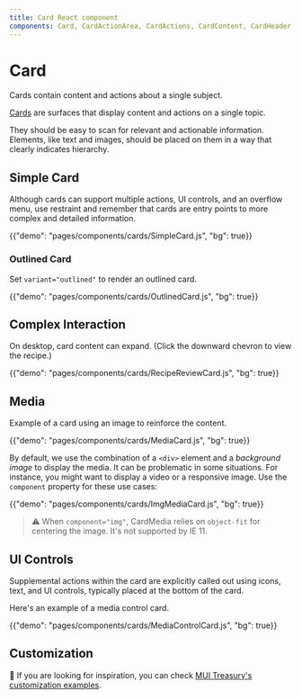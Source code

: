 ```yaml
---
title: Card React component
components: Card, CardActionArea, CardActions, CardContent, CardHeader, CardMedia, Collapse, Paper
---
```


# Card

<p class="description">Cards contain content and actions about a single subject.</p>

[Cards](https://material.io/design/components/cards.html) are surfaces that display content and actions on a single topic.

They should be easy to scan for relevant and actionable information. Elements, like text and images, should be placed on them in a way that clearly indicates hierarchy.

## Simple Card

Although cards can support multiple actions, UI controls, and an overflow menu, use restraint and remember that cards are entry points to more complex and detailed information.

{{"demo": "pages/components/cards/SimpleCard.js", "bg": true}}

### Outlined Card

Set `variant="outlined"` to render an outlined card.

{{"demo": "pages/components/cards/OutlinedCard.js", "bg": true}}

## Complex Interaction

On desktop, card content can expand. (Click the downward chevron to view the recipe.)

{{"demo": "pages/components/cards/RecipeReviewCard.js", "bg": true}}

## Media

Example of a card using an image to reinforce the content.

{{"demo": "pages/components/cards/MediaCard.js", "bg": true}}

By default, we use the combination of a `<div>` element and a *background image* to display the media. It can be problematic in some situations. For instance, you might want to display a video or a responsive image. Use the `component` property for these use cases:

{{"demo": "pages/components/cards/ImgMediaCard.js", "bg": true}}

> ⚠️ When `component="img"`, CardMedia relies on `object-fit` for centering the image. It's not supported by IE 11.

## UI Controls

Supplemental actions within the card are explicitly called out using icons, text, and UI controls, typically placed at the bottom of the card.

Here's an example of a media control card.

{{"demo": "pages/components/cards/MediaControlCard.js", "bg": true}}

## Customization

🎨 If you are looking for inspiration, you can check [MUI Treasury's customization examples](https://mui-treasury.com/components/card).

